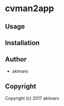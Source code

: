 # cvman2app



## Usage

## Installation

## Author

* akimaro

## Copyright

Copyright (c) 2017 akimaro

